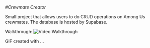 #_Crewmate Creator_

Small project that allows users to do CRUD operations on Among Us crewmates. The database is hosted by Supabase.

Walkthrough:
<img src='https://submissions.us-east-1.linodeobjects.com/web102/5UspNmLO.gif' title='Video Walkthrough' width='' alt='Video Walkthrough' />

<!-- Replace this with whatever GIF tool you used! -->

GIF created with ...
